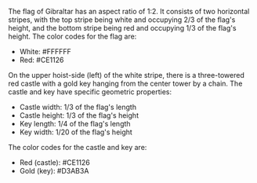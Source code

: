The flag of Gibraltar has an aspect ratio of 1:2. It consists of two horizontal stripes, with the top stripe being white and occupying 2/3 of the flag's height, and the bottom stripe being red and occupying 1/3 of the flag's height. The color codes for the flag are:

- White: #FFFFFF
- Red: #CE1126

On the upper hoist-side (left) of the white stripe, there is a three-towered red castle with a gold key hanging from the center tower by a chain. The castle and key have specific geometric properties:

- Castle width: 1/3 of the flag's length
- Castle height: 1/3 of the flag's height
- Key length: 1/4 of the flag's length
- Key width: 1/20 of the flag's height

The color codes for the castle and key are:

- Red (castle): #CE1126
- Gold (key): #D3AB3A